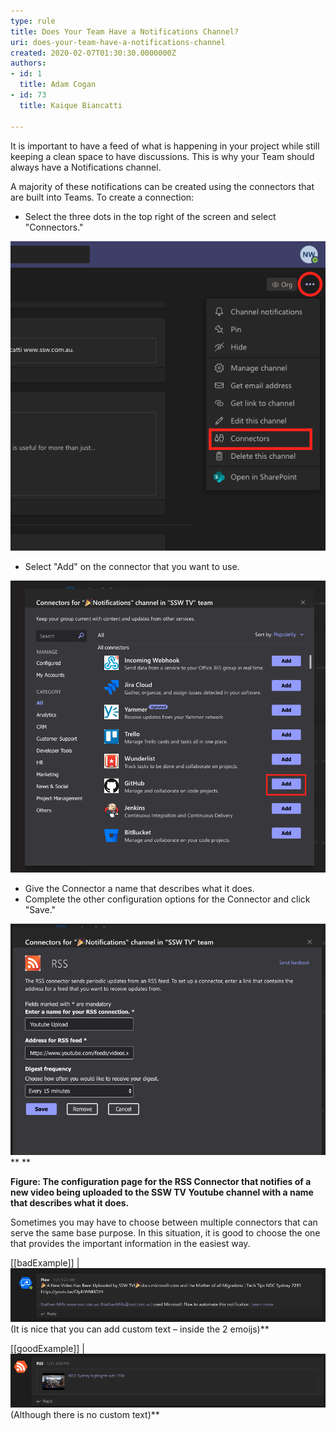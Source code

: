 ```yaml
---
type: rule
title: Does Your Team Have a Notifications Channel?
uri: does-your-team-have-a-notifications-channel
created: 2020-02-07T01:30:30.0000000Z
authors:
- id: 1
  title: Adam Cogan
- id: 73
  title: Kaique Biancatti

---
```


It is important to have a feed of what is happening in your project while still keeping a clean space to have discussions. This is why your Team should always have a Notifications channel.




A majority of these notifications can be created using the connectors that are built into Teams. To create a connection:



- Select the three dots in the top right of the screen and select "Connectors."



![ This is how you begin the process of adding a connector.](Add-a-Connector.png)







- Select "Add" on the connector that you want to use.



![ This is the pop-up that allows you to select which connector to add.](Select-a-Connector.png)







- Give the Connector a name that describes what it does.
- Complete the other configuration options for the Connector and click "Save."



![](Connector-Settings.png)**
**


**Figure: The configuration page for the RSS Connector that notifies of a new video being uploaded to the SSW TV Youtube channel with a name that describes what it does.**





Sometimes you may have to choose between multiple connectors that can serve the same base purpose. In this situation, it is good to choose the one that provides the important information in the easiest way.





[[badExample]]
| ![ Bad example – There is no thumbnail and no link to the video. ](Notification-Bad-Example.png)
(It is nice that you can add custom text – inside the 2 emoijs)**




[[goodExample]]
| ![ Good example – There is a thumbnail and a link to the video. ](Notification-Good-Example.png)
(Although there is no custom text)**
